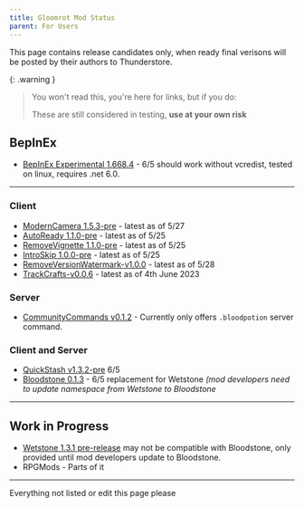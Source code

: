 ```yaml
---
title: Gloomrot Mod Status
parent: For Users
---
```


This page contains release candidates only, when ready final verisons will be posted by their authors to Thunderstore.

{: .warning }
> You won't read this, you're here for links, but if you do:
>
> These are still considered in testing, **use at your own risk**

## BepInEx
- [BepInEx Experimental 1.668.4](https://github.com/decaprime/VRising-Modding/releases/tag/1.668.4) - 6/5 should work without vcredist, tested on linux, requires .net 6.0.

---

### Client
- [ModernCamera 1.5.3-pre](https://github.com/v-rising/ModernCamera/releases/tag/ModernCamera-v1.5.3-pre) - latest as of 5/27
- [AutoReady 1.1.0-pre](https://github.com/iZastic/vrising-autoready/releases/tag/AutoReady-v1.1.0-pre) - latest as of 5/25
- [RemoveVignette 1.1.0-pre](https://github.com/iZastic/vrising-removevignette/releases/tag/RemoveVignette-v1.1.0-pre) - latest as of 5/25
- [IntroSkip 1.0.0-pre](https://github.com/iZastic/vrising-introskip/releases/tag/IntroSkip-v1.0.0-pre) - latest as of 5/25
- [RemoveVersionWatermark-v1.0.0](https://github.com/NodusCursorius/VRising-RemoveVersionWatermark/releases/tag/RemoveVersionWatermark-v1.0.0) - latest as of 5/28
- [TrackCrafts-v0.0.6](https://github.com/p1xel8ted/TrackCrafts/releases/tag/0.0.6) - latest as of 4th June 2023

### Server
- [CommunityCommands v0.1.2](https://github.com/decaprime/CommunityCommands/releases/tag/v0.1.2) - Currently only offers `.bloodpotion` server command.

### Client and Server
- [QuickStash v1.3.2-pre](https://github.com/iZastic/QuickStash/releases/tag/QuickStash-v1.3.2-pre) 6/5
- [Bloodstone 0.1.3](https://github.com/decaprime/Bloodstone/releases/tag/v0.1.2) - 6/5 replacement for Wetstone _(mod developers need to update namespace from Wetstone to Bloodstone_

---

## Work in Progress
- [Wetstone 1.3.1 pre-release](https://github.com/iZastic/Wetstone/releases/tag/Wetstone-v1.3.1-pre) may not be compatible with Bloodstone, only provided until mod developers update to Bloodstone.
- RPGMods - Parts of it

---

Everything not listed or edit this page please
